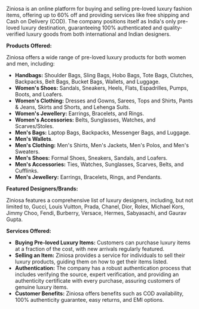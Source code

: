 Ziniosa is an online platform for buying and selling pre-loved luxury fashion items, offering up to 60% off and providing services like free shipping and Cash on Delivery (COD). The company positions itself as India's only pre-loved luxury destination, guaranteeing 100% authenticated and quality-verified luxury goods from both international and Indian designers.

**Products Offered:**

Ziniosa offers a wide range of pre-loved luxury products for both women and men, including:

*   **Handbags:** Shoulder Bags, Sling Bags, Hobo Bags, Tote Bags, Clutches, Backpacks, Belt Bags, Bucket Bags, Wallets, and Luggage.
*   **Women's Shoes:** Sandals, Sneakers, Heels, Flats, Espadrilles, Pumps, Boots, and Loafers.
*   **Women's Clothing:** Dresses and Gowns, Sarees, Tops and Shirts, Pants & Jeans, Skirts and Shorts, and Lehenga Suits.
*   **Women's Jewellery:** Earrings, Bracelets, and Rings.
*   **Women's Accessories:** Belts, Sunglasses, Watches, and Scarves/Stoles.
*   **Men's Bags:** Laptop Bags, Backpacks, Messenger Bags, and Luggage.
*   **Men's Wallets**.
*   **Men's Clothing:** Men's Shirts, Men's Jackets, Men's Polos, and Men's Sweaters.
*   **Men's Shoes:** Formal Shoes, Sneakers, Sandals, and Loafers.
*   **Men's Accessories:** Ties, Watches, Sunglasses, Scarves, Belts, and Cufflinks.
*   **Men's Jewellery:** Earrings, Bracelets, Rings, and Pendants.

**Featured Designers/Brands:**

Ziniosa features a comprehensive list of luxury designers, including, but not limited to, Gucci, Louis Vuitton, Prada, Chanel, Dior, Rolex, Michael Kors, Jimmy Choo, Fendi, Burberry, Versace, Hermes, Sabyasachi, and Gaurav Gupta.

**Services Offered:**

*   **Buying Pre-loved Luxury Items:** Customers can purchase luxury items at a fraction of the cost, with new arrivals regularly featured.
*   **Selling an Item:** Ziniosa provides a service for individuals to sell their luxury products, guiding them on how to get their items listed.
*   **Authentication:** The company has a robust authentication process that includes verifying the source, expert verification, and providing an authenticity certificate with every purchase, assuring customers of genuine luxury items.
*   **Customer Benefits:** Ziniosa offers benefits such as COD availability, 100% authenticity guarantee, easy returns, and EMI options.